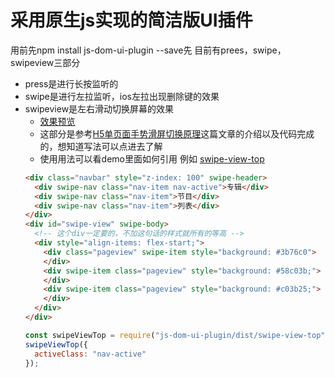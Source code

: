 # 采用原生js实现的简洁版UI插件

用前先npm install js-dom-ui-plugin --save先
目前有prees，swipe，swipeview三部分

* press是进行长按监听的
* swipe是进行左拉监听，ios左拉出现删除键的效果
* swipeview是左右滑动切换屏幕的效果
  * [效果预览](https://jackeryjam.github.io/js-dom-UI-plugin/index.html)
  * 这部分是参考[H5单页面手势滑屏切换原理](https://www.cnblogs.com/onepixel/p/5300445.html)这篇文章的介绍以及代码完成的，想知道写法可以点进去了解
  * 使用用法可以看demo里面如何引用
  例如  [swipe-view-top](https://jackeryjam.github.io/js-dom-UI-plugin/demo/swipe-view-top/index.html)
  ```html
  <div class="navbar" style="z-index: 100" swipe-header>
    <div swipe-nav class="nav-item nav-active">专辑</div>
    <div swipe-nav class="nav-item">节目</div>
    <div swipe-nav class="nav-item">列表</div>
  </div>
  <div id="swipe-view" swipe-body>
    <!-- 这个div一定要的，不加这句话的样式就所有的等高 -->
    <div style="align-items: flex-start;">
      <div class="pageview" swipe-item style="background: #3b76c0">
      </div>
      <div swipe-item class="pageview" style="background: #58c03b;">
      </div>
      <div swipe-item class="pageview" style="background: #c03b25;">
      </div>
    </div>
  </div>
  ```
  ```js
  const swipeViewTop = require("js-dom-ui-plugin/dist/swipe-view-top")
  swipeViewTop({
    activeClass: "nav-active"
  });
  ```
